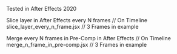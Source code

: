 Tested in After Effects 2020

Slice layer in After Effects every N frames // On Timeline
slice_layer_every_n_frame.jsx // 3 Frames in example 

Merge every N frames in Pre-Comp in After Effects // On Timeline
merge_n_frame_in_pre-comp.jsx // 3 Frames in example
